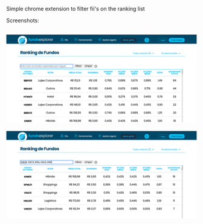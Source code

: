 Simple chrome extension to filter fii's on the ranking list

Screenshots:

![Filters not applied](./screenshots/non_filtered.png)
---
![Filters applied](./screenshots/filtered.png)
